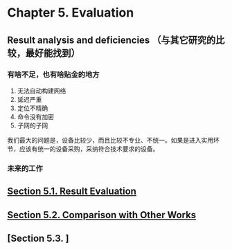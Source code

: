 # Chapter 5. Evaluation

## Result analysis and deficiencies    （与其它研究的比较，最好能找到）

### 有啥不足，也有啥贴金的地方
1. 无法自动构建网络
2. 延迟严重
3. 定位不精确
4. 命令没有加密
5. 子网的子网

我们最大的问题是，设备比较少，而且比较不专业、不统一。如果是进入实用环节，应该有统一的设备采购，采纳符合技术要求的设备。

### 未来的工作
## [Section 5.1. Result Evaluation](result_evaluation.md)
## [Section 5.2. Comparison with Other Works](comparison_with_others.md)
## [Section 5.3. ]
